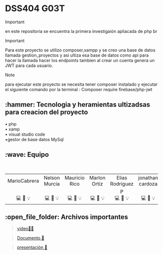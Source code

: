 
#  DSS404 G03T

> [!IMPORTANT]
> en este repositoria se encuentra la primera investigaión apliacada de php
> br

> [!IMPORTANT]
> Para este proyecto se utilizo composer,xampp y se creo una base de datos llamada gestion_proyectos y asi ultiza esa
base de datos como api para hacer la llamada hacer los endpoints tambien al crear un cuenta genera un JWT para cada usuario.

> [!NOTE]
> para ejecutar este proyecto se necesita tener composer instalado
> y ejecutar el siguiente comando por la terminal : Composer require firebase/php-jwt

<h2>:hammer: Tecnologia y heramientas ultizadsas para creacion del proyecto </h2> 
•	php
<br>
•	xamp
<br>
•	visual studio code
<br>
•gestor de base datos MySql
<br>




<h2>:wave: Equipo </h2>
<div style={padding: 10px}>
  <table style={margin: 0 auto}>
  <tr align="center">
   <td>MarioCabrera</td>
    <td>Nelson Murcia</td>
    <td>Mauricio Rico </td>
    <td>Marlon Ortiz</td>
    <td>Elias Rodriguez</td>
     <td>jonathan cardoza</td>

  </tr>
    <tr align="center">
    <td> <br> :computer: :art: :bulb:</td>
    <td><br> :computer: :wrench: :bulb:</td>
    <td> <br>:computer: :art: :bulb:</td>
    <td> <br> :computer: :art: :bulb:</td>
    <td>P <br>:computer: :wrench: :bulb:</td>
    <td> <br> :computer: :art: :bulb:</td>
  </tr>
</table>
</div>




<h2>:open_file_folder: Archivos importantes </h2>



> [video📗📝](https://drive.google.com/file/d/1uDuccge5FHWqeVLNMGV-nvFMoVtUVRPW/view?usp=drive_link) 

> [Documento 📖]()

> [presentación  📖](https://docs.google.com/presentation/d/1Py_nOesNiBUSLKX-Xrw9vNUTbRHBHTPT/edit?usp=sharing&ouid=102017508868576383953&rtpof=true&sd=true)




